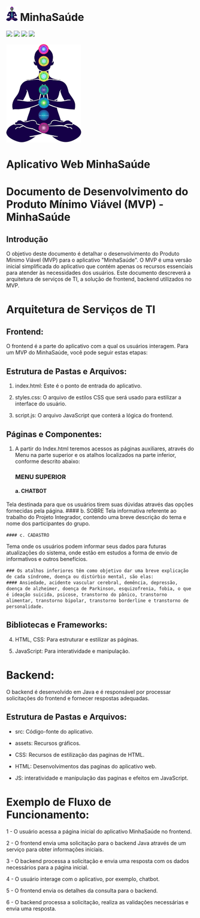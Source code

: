 # <img src="https://github.com/projeto-18/PI_MinhaSaude/blob/main/src/assets/img/Logo.png" width="30px"  title="Logo do MinhaSaúde"> MinhaSaúde
<img src="https://img.shields.io/badge/HTML5-E34F26?style=for-the-badge&logo=html5&logoColor=white"> <img src="https://img.shields.io/badge/CSS3-1572B6?style=for-the-badge&logo=css3&logoColor=white"> <img src="https://img.shields.io/badge/JavaScript-F7DF1E?style=for-the-badge&logo=javascript&logoColor=black"> <img src="https://img.shields.io/badge/PHP-777BB4?style=for-the-badge&logo=php&logoColor=white"><br><br>
<img src="https://github.com/projeto-18/PI_MinhaSaude/blob/main/src/assets/img/Logo.png" width="200px" title="Logo do Student Location System"> <br>
# Aplicativo Web MinhaSaúde

# Documento de Desenvolvimento do Produto Mínimo Viável (MVP) - MinhaSaúde
## Introdução 
O objetivo deste documento é detalhar o desenvolvimento do Produto Mínimo Viável (MVP) para o aplicativo "MinhaSaúde". O MVP é uma versão inicial simplificada do aplicativo que contém apenas os recursos essenciais para atender às necessidades dos usuários. Este documento descreverá a arquitetura de serviços de TI, a solução de frontend, backend utilizados no MVP.

# Arquitetura de Serviços de TI
## Frontend:
O frontend é a parte do aplicativo com a qual os usuários interagem. Para um MVP do MinhaSaúde, você pode seguir estas etapas:

## Estrutura de Pastas e Arquivos:
1.	index.html:  Este é o ponto de entrada do aplicativo.

2.	styles.css: O arquivo de estilos CSS que será usado para estilizar a interface do usuário.

3.	script.js: O arquivo JavaScript que conterá a lógica do frontend.
## Páginas e Componentes:
1.	A partir do Index.html teremos acessos as páginas auxiliares, através do Menu na parte superior e os atalhos localizados na parte inferior, conforme descrito abaixo:
    ### MENU SUPERIOR
    #### a. CHATBOT
Tela destinada para que os usuários tirem suas dúvidas através das opções fornecidas pela página.
    #### b. SOBRE
Tela informativa referente ao trabalho do Projeto Integrador, contendo uma breve descrição do tema e nome dos participantes do grupo.

    #### c. CADASTRO
Tema onde os usuários podem informar seus dados para futuras atualizações do sistema, onde estão em estudos a forma de envio de informativos e outros benefícios.

    ### Os atalhos inferiores têm como objetivo dar uma breve explicação de cada síndrome, doença ou distúrbio mental, são elas:
    #### Ansiedade, acidente vascular cerebral, demência, depressão, doença de alzheimer, doença de Parkinson, esquizofrenia, fobia, o que é ideação suicida, psicose, transtorno do pânico, transtorno alimentar, transtorno bipolar, transtorno borderline e transtorno de personalidade.


## Bibliotecas e Frameworks:
4.	HTML, CSS: Para estruturar e estilizar as páginas.

5.	JavaScript: Para interatividade e manipulação.
#
# Backend:
O backend é desenvolvido em Java e é responsável por processar solicitações do frontend e fornecer respostas adequadas.

## Estrutura de Pastas e Arquivos:
- src: Código-fonte do aplicativo.

- assets: Recursos gráficos.
- CSS: Recursos de estilização das paginas de HTML.
- HTML: Desenvolvimentos das paginas do aplicativo web.
- JS: interatividade e manipulação das paginas e efeitos em JavaScript.

# Exemplo de Fluxo de Funcionamento:

1 - O usuário acessa a página inicial do aplicativo MinhaSaúde no frontend.

2 - O frontend envia uma solicitação para o backend Java através de um serviço para obter informações iniciais.

3 - O backend processa a solicitação e envia uma resposta com os dados necessários para a página inicial.

4 - O usuário interage com o aplicativo, por exemplo, chatbot.

5 - O frontend envia os detalhes da consulta para o backend.

6 - O backend processa a solicitação, realiza as validações necessárias e envia uma resposta.
